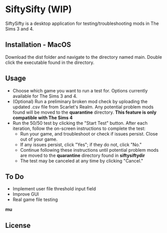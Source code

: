# SiftySifty (WIP)

SiftySifty is a desktop application for testing/troubleshooting mods in The Sims 3 and 4.

## Installation - MacOS
 
Download the dist folder and navigate to the directory named main. Double click the executable found in the directory.

## Usage

* Choose which game you want to run a test for. Options currently available for The Sims 3 and 4.
* (Optional) Run a preliminary broken mod check by uploading the updated .csv file from Scarlet's Realm. Any potential problem mods found will be moved to the **quarantine** directory. **This feature is only compatible with The Sims 4**
* Run the 50/50 test by clicking the "Start Test" button. After each iteration, follow the on-screen instructions to complete the test:
    + Run your game, and troubleshoot or check if issues persist. Close out of your game.
    + If any issues persist, click "Yes"; if they do not, click "No."
    + Continue following these instructions until potential problem mods are moved to the **quarantine** directory found in **siftysiftydir**
    + The test may be canceled at any time by clicking "Cancel."

## To Do

* Implement user file threshold input field
* Improve GUI
* Real game file testing

**mu**

## License
